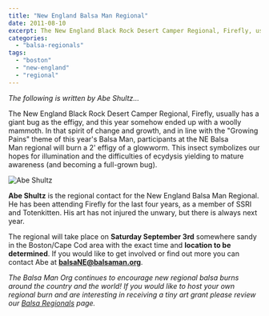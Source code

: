 ```yaml
---
title: "New England Balsa Man Regional"
date: 2011-08-10
excerpt: The New England Black Rock Desert Camper Regional, Firefly, usually has a giant bug as the effigy, and this year somehow ended up with a woolly mammoth. In that spirit of change and growth, and in line with the "Growing Pains" theme of this year's Balsa Man, participants at the NE Balsa Man regional will burn a 2' effigy of a glowworm.
categories: 
  - "balsa-regionals"
tags: 
  - "boston"
  - "new-england"
  - "regional"
---
```


_The following is written by Abe Shultz…_

The New England Black Rock Desert Camper Regional, Firefly, usually has a giant bug as the effigy, and this year somehow ended up with a woolly mammoth. In that spirit of change and growth, and in line with the "Growing Pains" theme of this year's Balsa Man, participants at the NE Balsa Man regional will burn a 2' effigy of a glowworm. This insect symbolizes our hopes for illumination and the difficulties of ecydysis yielding to mature awareness (and becoming a full-grown bug).

![Abe Shultz](/images/abe-shultz.png "Abe Shultz")

**Abe Shultz** is the regional contact for the New England Balsa Man Regional. He has been attending Firefly for the last four years, as a member of SSRI and Totenkitten. His art has not injured the unwary, but there is always next year.

The regional will take place on **Saturday September 3rd** somewhere sandy in the Boston/Cape Cod area with the exact time and **location to be determined**. If you would like to get involved or find out more you can contact Abe at **[balsaNE@balsaman.org](mailto:balsaNE@balsaman.org)**.

_The Balsa Man Org continues to encourage new regional balsa burns around the country and the world! If you would like to host your own regional burn and are interesting in receiving a tiny art grant please review our [Balsa Regionals](http://balsaman.org/participate/balsa-regionals/) page._
